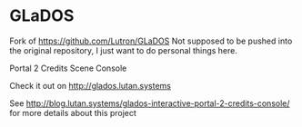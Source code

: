 # GLaDOS

Fork of https://github.com/Lutron/GLaDOS
Not supposed to be pushed into the original repository, I just want to do personal things here.



Portal 2 Credits Scene Console

Check it out on
http://glados.lutan.systems

See http://blog.lutan.systems/glados-interactive-portal-2-credits-console/ for more details about this project
